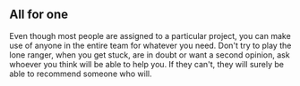 ## All for one
Even though most people are assigned to a particular project, you can make use of anyone in the entire team for whatever you need. Don't try to play the lone ranger, when you get stuck, are in doubt or want a second opinion, ask whoever you think will be able to help you. If they can't, they will surely be able to recommend someone who will.

